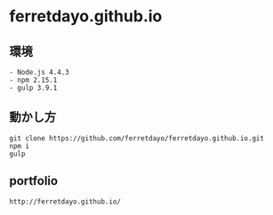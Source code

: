 # ferretdayo.github.io

## 環境

    - Node.js 4.4.3
    - npm 2.15.1
    - gulp 3.9.1

## 動かし方

    git clone https://github.com/ferretdayo/ferretdayo.github.io.git
    npm i
    gulp

## portfolio
    
    http://ferretdayo.github.io/